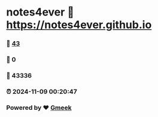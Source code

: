 # notes4ever :link: https://notes4ever.github.io 
### :page_facing_up: [43](https://notes4ever.github.io/tag.html) 
### :speech_balloon: 0 
### :hibiscus: 43336 
### :alarm_clock: 2024-11-09 00:20:47 
### Powered by :heart: [Gmeek](https://github.com/Meekdai/Gmeek)
